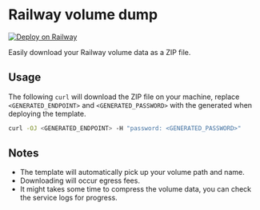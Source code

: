 # Railway volume dump

[![Deploy on Railway](https://railway.app/button.svg)](https://railway.app/template/EBwdAh?referralCode=C0tigH)

Easily download your Railway volume data as a ZIP file.

## Usage

The following `curl` will download the ZIP file on your machine, replace `<GENERATED_ENDPOINT>` and `<GENERATED_PASSWORD>` with the generated when deploying the template.

```bash
curl -OJ <GENERATED_ENDPOINT> -H "password: <GENERATED_PASSWORD>"
```

## Notes

- The template will automatically pick up your volume path and name.
- Downloading will occur egress fees.
- It might takes some time to compress the volume data, you can check the service logs for progress.
